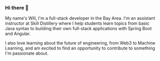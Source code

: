 ### Hi there 👋

My name's Will, I'm a full-stack developer in the Bay Area. I'm an assistant instructor at Skill Distillery where I help students learn topics from basic Java syntax to building their own full-stack applications with Spring Boot and Angular.

I also love learning about the future of engineering, from Web3 to Machine Learning, and am excited to find an opportunity to contribute to something I'm passionate about.

<!--
**WillSlaunwhite/WillSlaunwhite** is a ✨ _special_ ✨ repository because its `README.md` (this file) appears on your GitHub profile.

Here are some ideas to get you started:

- 🔭 I’m currently working on ...
- 🌱 I’m currently learning ...
- 👯 I’m looking to collaborate on ...
- 🤔 I’m looking for help with ...
- 💬 Ask me about ...
- 📫 How to reach me: ...
- 😄 Pronouns: ...
- ⚡ Fun fact: ...
-->
